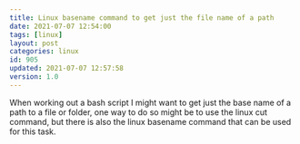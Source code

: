 ```yaml
---
title: Linux basename command to get just the file name of a path
date: 2021-07-07 12:54:00
tags: [linux]
layout: post
categories: linux
id: 905
updated: 2021-07-07 12:57:58
version: 1.0
---
```


When working out a bash script I might want to get just the base name of a path to a file or folder, one way to do so might be to use the linux cut command, but there is also the linux basename command that can be used for this task.


<!-- more -->

